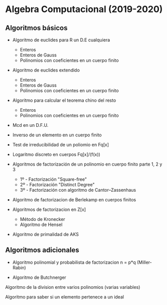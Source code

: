 # Algebra Computacional (2019-2020)

## Algoritmos básicos

* Algoritmo de euclides para R un D.E cualquiera
   + Enteros
   + Enteros de Gauss
   + Polinomios con coeficientes en un cuerpo finito

* Algoritmo de euclides extendido
   + Enteros
   + Enteros de Gauss
   + Polinomios con coeficientes en un cuerpo finito

* Algoritmo para calcular el teorema chino del resto
   + Enteros
   + Polinomios con coeficientes en un cuerpo finito

* Mcd en un D.F.U.

* Inverso de un elemento en un cuerpo finito

* Test de irreducibilidad de un poliomio en Fq[x]

* Logaritmo discreto en cuerpos Fq[x]/(f(x))

* Algoritmos de factorización de un polinomio en cuerpo finito parte 1, 2 y 3
   + 1º - Factorización "Square-free"
   + 2º - Factorización "Distinct Degree"
   + 3º - Factorización con algoritmo de Cantor–Zassenhaus

* Algoritmo de factorizacion de Berlekamp en cuerpos finitos

* Algoritmos de factorizacion en Z[x] 
   + Método de Kronecker
   + Algoritmo de Hensel

* Algoritmo de primalidad de AKS


## Algoritmos adicionales

* Algoritmo polinomial y probabilista de factorizacion n = p*q (Miller-Rabin)

* Algoritmo de Butchnerger

Algoritmo de la division entre varios polinomios (varias variables)

Algoritmo para saber si un elemento pertenece a un ideal
